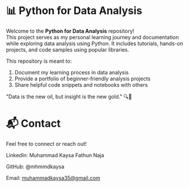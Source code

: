 # 📊 Python for Data Analysis

Welcome to the **Python for Data Analysis** repository!  
This project serves as my personal learning journey and documentation while exploring data analysis using Python. It includes tutorials, hands-on projects, and code samples using popular libraries.

This repository is meant to:

1. Document my learning process in data analysis
2. Provide a portfolio of beginner-friendly analysis projects
3. Share helpful code snippets and notebooks with others

"Data is the new oil, but insight is the new gold."
🔍🐍

# 📬 Contact
Feel free to connect or reach out!

LinkedIn: Muhammad Kaysa Fathun Naja

GitHub: @mhmmdkaysa

Email: muhammadkaysa35@gmail.com
